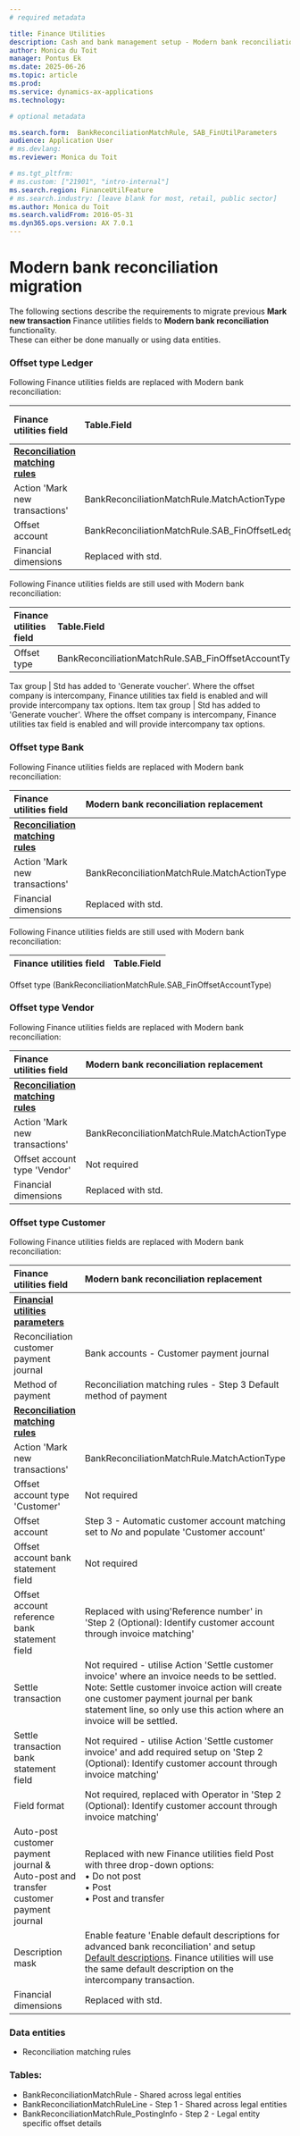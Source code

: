 ```yaml
---
# required metadata

title: Finance Utilities
description: Cash and bank management setup - Modern bank reconciliation
author: Monica du Toit
manager: Pontus Ek
ms.date: 2025-06-26
ms.topic: article
ms.prod: 
ms.service: dynamics-ax-applications
ms.technology: 

# optional metadata

ms.search.form:  BankReconciliationMatchRule, SAB_FinUtilParameters
audience: Application User
# ms.devlang: 
ms.reviewer: Monica du Toit

# ms.tgt_pltfrm: 
# ms.custom: ["21901", "intro-internal"]
ms.search.region: FinanceUtilFeature
# ms.search.industry: [leave blank for most, retail, public sector]
ms.author: Monica du Toit
ms.search.validFrom: 2016-05-31
ms.dyn365.ops.version: AX 7.0.1
---
```


# Modern bank reconciliation migration

The following sections describe the requirements to migrate previous **Mark new transaction** Finance utilities fields to **Modern bank reconciliation** functionality. <br>
These can either be done manually or using data entities.

### Offset type Ledger

Following Finance utilities fields are replaced with Modern bank reconciliation:

**Finance utilities field**    | **Table.Field**   | **Modern bank reconciliation replacement**                
:-------                       |:-------           |:-------                 
<ins>**Reconciliation matching rules**</ins> | 
Action 'Mark new transactions' | BankReconciliationMatchRule.MatchActionType               | Action 'Generate voucher'
Offset account   | BankReconciliationMatchRule.SAB_FinOffsetLedgerDimension  |
Financial dimensions                          | Replaced with std.

Following Finance utilities fields are still used with Modern bank reconciliation: 

**Finance utilities field**    | **Table.Field**  
:-------                       |:------- 
Offset type | BankReconciliationMatchRule.SAB_FinOffsetAccountType | 



Tax group                                   | Std has added to 'Generate voucher'. Where the offset company is intercompany, Finance utilities tax field is enabled and will provide intercompany tax options.
Item tax group                              | Std has added to 'Generate voucher'. Where the offset company is intercompany, Finance utilities tax field is enabled and will provide intercompany tax options.


### Offset type Bank

Following Finance utilities fields are replaced with Modern bank reconciliation:

**Finance utilities field**    | **Modern bank reconciliation replacement**                
:-------    |:-------                         
<ins>**Reconciliation matching rules**</ins> | 
Action 'Mark new transactions'  | BankReconciliationMatchRule.MatchActionType              | Action 'Generate voucher'
Financial dimensions                          | Replaced with std.

Following Finance utilities fields are still used with Modern bank reconciliation: 


**Finance utilities field**    | **Table.Field**  
:-------                       |:------- 
Offset type (BankReconciliationMatchRule.SAB_FinOffsetAccountType)



### Offset type Vendor

Following Finance utilities fields are replaced with Modern bank reconciliation:

**Finance utilities field**    | **Modern bank reconciliation replacement**                
:-------    |:-------                         
<ins>**Reconciliation matching rules**</ins> | 
Action 'Mark new transactions'  | BankReconciliationMatchRule.MatchActionType              | Action 'Generate vendor payment'
Offset account type 'Vendor'                  | Not required
Financial dimensions                          | Replaced with std.


### Offset type Customer

Following Finance utilities fields are replaced with Modern bank reconciliation:

**Finance utilities field**    | **Modern bank reconciliation replacement**                
:-------    |:-------                         
<ins>**Financial utilities parameters**</ins> | 
Reconciliation customer payment journal       | Bank accounts - Customer payment journal            
Method of payment                             | Reconciliation matching rules - Step 3 Default method of payment
<ins>**Reconciliation matching rules**</ins> | 
Action 'Mark new transactions'   | BankReconciliationMatchRule.MatchActionType             | Action 'Generate customer payment' or 'Settle customer invoice'
Offset account type 'Customer'                | Not required
Offset account                                | Step 3 - Automatic customer account matching set to _No_ and populate 'Customer account'
Offset account bank statement field           | Not required
Offset account reference bank statement field  | Replaced with using'Reference number' in 'Step 2 (Optional): Identify customer account through invoice matching'
Settle transaction                            | Not required - utilise Action 'Settle customer invoice' where an invoice needs to be settled. Note: Settle customer invoice action will create one customer payment journal per bank statement line, so only use this action where an invoice will be settled.
Settle transaction bank statement field        | Not required - utilise Action 'Settle customer invoice' and add required setup on 'Step 2 (Optional): Identify customer account through invoice matching'
Field format                                    | Not required, replaced with Operator in 'Step 2 (Optional): Identify customer account through invoice matching'
Auto-post customer payment journal &  Auto-post and transfer customer payment journal  | Replaced with new Finance utilities field Post with three drop-down options: <br> •	Do not post <br> •	Post <br> •	Post and transfer
Description mask                              | Enable feature 'Enable default descriptions for advanced bank reconciliation' and setup [Default descriptions](https://learn.microsoft.com/en-us/dynamics365/finance/cash-bank-management/apply-cash-adv-bank-rec#enable-default-descriptions-for-advanced-bank-reconciliation). Finance utilities will use the same default description on the intercompany transaction.
Financial dimensions                          | Replaced with std.

### Data entities

- Reconciliation matching rules

### Tables:

- BankReconciliationMatchRule - Shared across legal entities
- BankReconciliationMatchRuleLine - Step 1 - Shared across legal entities
- BankReconciliationMatchRule_PostingInfo - Step 2 - Legal entity specific offset details
